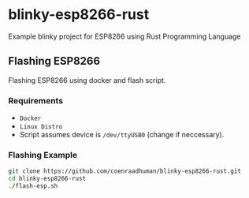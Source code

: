 # blinky-esp8266-rust
Example blinky project for ESP8266 using Rust Programming Language

## Flashing ESP8266
Flashing ESP8266 using docker and flash script.

### Requirements
- `Docker`
- `Linux Distro`
- Script assumes device is `/dev/ttyUSB0` (change if neccessary).

### Flashing Example 

```bash
git clone https://github.com/coenraadhuman/blinky-esp8266-rust.git
cd blinky-esp8266-rust
./flash-esp.sh
```
